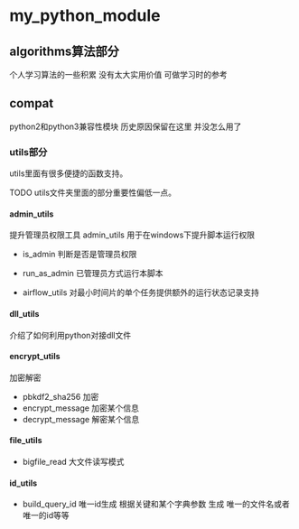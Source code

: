 # my_python_module


## algorithms算法部分
个人学习算法的一些积累 没有太大实用价值 可做学习时的参考

## compat
python2和python3兼容性模块 历史原因保留在这里 并没怎么用了 



### utils部分
utils里面有很多便捷的函数支持。 

TODO utils文件夹里面的部分重要性偏低一点。

#### admin_utils
提升管理员权限工具 admin_utils 用于在windows下提升脚本运行权限

- is_admin 判断是否是管理员权限
- run_as_admin 已管理员方式运行本脚本


- airflow_utils 对最小时间片的单个任务提供额外的运行状态记录支持


#### dll_utils
介绍了如何利用python对接dll文件

#### encrypt_utils
加密解密

- pbkdf2_sha256 加密
- encrypt_message 加密某个信息
- decrypt_message 解密某个信息


#### file_utils
- bigfile_read 大文件读写模式


#### id_utils

- build_query_id
唯一id生成 
根据关键和某个字典参数 生成 唯一的文件名或者唯一的id等等


